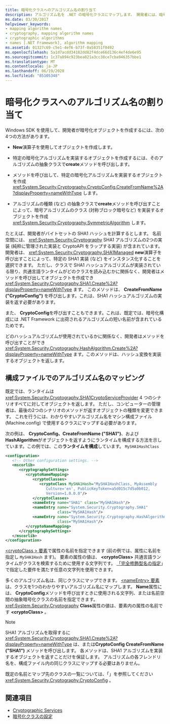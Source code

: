 ```yaml
---
title: 暗号化クラスへのアルゴリズム名の割り当て
description: アルゴリズム名を .NET の暗号化クラスにマップします。 開発者には、暗号化オブジェクトを作成するための4つのオプションがあります。
ms.date: 03/30/2017
helpviewer_keywords:
- mapping algorithm names
- cryptography, mapping algorithm names
- cryptographic algorithms
- names [.NET Framework], algorithm mapping
ms.assetid: 01327c69-c5e1-4ef6-b73f-0a58351f0492
ms.openlocfilehash: 5a1d7acdd34182dd82f4dce66d136c4ef4de6e95
ms.sourcegitcommit: 1c37a894c923bea021a3cc38ce7cba946357bbe1
ms.translationtype: MT
ms.contentlocale: ja-JP
ms.lasthandoff: 06/19/2020
ms.locfileid: "85105348"
---
```

# <a name="mapping-algorithm-names-to-cryptography-classes"></a>暗号化クラスへのアルゴリズム名の割り当て
Windows SDK を使用して、開発者が暗号化オブジェクトを作成するには、次の4つの方法があります。  
  
- **New**演算子を使用してオブジェクトを作成します。  
  
- 特定の暗号化アルゴリズムを実装するオブジェクトを作成するには、そのアルゴリズムの抽象クラスで**create**メソッドを呼び出します。  
  
- メソッドを呼び出して、特定の暗号化アルゴリズムを実装するオブジェクトを作成 <xref:System.Security.Cryptography.CryptoConfig.CreateFromName%2A?displayProperty=nameWithType> します。  
  
- アルゴリズムの種類 (など) の抽象クラスで**create**メソッドを呼び出すことによって、暗号アルゴリズムのクラス (対称ブロック暗号など) を実装するオブジェクトを作成 <xref:System.Security.Cryptography.SymmetricAlgorithm> します。  
  
 たとえば、開発者がバイトセットの SHA1 ハッシュを計算するとします。 名前空間には、 <xref:System.Security.Cryptography> SHA1 アルゴリズムの2つの実装 (純粋に管理された実装と CryptoAPI をラップする実装) が含まれています。 開発者は、 <xref:System.Security.Cryptography.SHA1Managed> **new**演算子を呼び出すことによって、特定の SHA1 実装 (など) をインスタンス化することを選択できます。 ただし、クラスで SHA1 ハッシュアルゴリズムが実装されている限り、共通言語ランタイムがどのクラスを読み込むかに関係なく、開発者はメソッドを呼び出してオブジェクトを作成でき <xref:System.Security.Cryptography.SHA1.Create%2A?displayProperty=nameWithType> ます。 このメソッドは、 **CreateFromName ("CryptoConfig")** を呼び出します。これは、SHA1 ハッシュアルゴリズムの実装を返す必要があります。  
  
 また、 **CryptoConfig**を呼び出すこともできます。これは、既定では、暗号化構成には .NET Framework に出荷されるアルゴリズムの短い名前が含まれているためです。  
  
 どのハッシュアルゴリズムが使用されているかに関係なく、開発者はメソッドを呼び出すことができ <xref:System.Security.Cryptography.HashAlgorithm.Create%2A?displayProperty=nameWithType> ます。このメソッドは、ハッシュ変換を実装するオブジェクトを返します。  
  
## <a name="mapping-algorithm-names-in-configuration-files"></a>構成ファイルでのアルゴリズム名のマッピング  
 既定では、ランタイムは <xref:System.Security.Cryptography.SHA1CryptoServiceProvider> 4 つのシナリオすべてに対してオブジェクトを返します。 ただし、コンピューターの管理者は、最後の2つのシナリオのメソッドが返すオブジェクトの種類を変更できます。 これを行うには、わかりやすいアルゴリズム名をマシン構成ファイル (Machine.config) で使用するクラスにマップする必要があります。  
  
 次の例は、 **CryptoConfig、CreateFromName ("SHA1")**、および**HashAlgorithm**がオブジェクトを返すようにランタイムを構成する方法を示しています。この例では、この**ランタイムを構成**しています。 `MySHA1HashClass`  
  
```xml  
<configuration>  
   <!-- Other configuration settings. -->  
   <mscorlib>  
      <cryptographySettings>  
         <cryptoNameMapping>  
            <cryptoClasses>  
               <cryptoClass MySHA1Hash="MySHA1HashClass, MyAssembly  
                  Culture='en', PublicKeyToken=a5d015c7d5a0b012,  
                  Version=1.0.0.0"/>  
            </cryptoClasses>  
            <nameEntry name="SHA1" class="MySHA1Hash"/>  
            <nameEntry name="System.Security.Cryptography.SHA1"  
                       class="MySHA1Hash"/>  
            <nameEntry name="System.Security.Cryptography.HashAlgorithm"  
                       class="MySHA1Hash"/>  
         </cryptoNameMapping>  
      </cryptographySettings>  
   </mscorlib>  
</configuration>  
```  
  
 [<cryptoClass \> 要素](./file-schema/cryptography/cryptoclass-element.md)で属性の名前を指定できます (前の例では、属性に名前を指定し `MySHA1Hash` ます)。 要素の属性の値は、 **\<cryptoClass>** 共通言語ランタイムがクラスを検索するために使用する文字列です。 [「完全修飾型名の指定](../reflection-and-codedom/specifying-fully-qualified-type-names.md)」で指定した要件を満たす任意の文字列を使用できます。  
  
 多くのアルゴリズム名は、同じクラスにマップできます。 [ \<nameEntry> 要素](./file-schema/cryptography/nameentry-element.md)は、クラスを1つのわかりやすいアルゴリズム名にマップします。 **Name**属性には、 **CryptoConfig**メソッドを呼び出すときに使用される文字列、または名前空間の抽象暗号化クラスの名前を指定できます。 <xref:System.Security.Cryptography> **Class**属性の値は、要素内の属性の名前です **\<cryptoClass>** 。  
  
> [!NOTE]
> SHA1 アルゴリズムを取得するに <xref:System.Security.Cryptography.SHA1.Create%2A?displayProperty=nameWithType> は、または**CryptoConfig CreateFromName ("SHA1")** メソッドを呼び出します。 各メソッドは、SHA1 アルゴリズムを実装するオブジェクトを返すことだけを保証します。 アルゴリズムの各フレンドリ名を、構成ファイル内の同じクラスにマップする必要はありません。  
  
 既定の名前とマップ先のクラスの一覧については、「」を参照してください <xref:System.Security.Cryptography.CryptoConfig> 。  
  
## <a name="see-also"></a>関連項目

- [Cryptographic Services](../../standard/security/cryptographic-services.md)
- [暗号化クラスの設定](configure-cryptography-classes.md)
